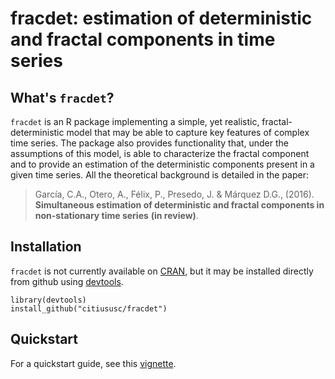 # fracdet: estimation of deterministic and fractal components in time series

## What's `fracdet`?
`fracdet` is an R package implementing a simple, yet realistic, fractal-deterministic model
that may be able to capture key features of complex time series. The package also provides 
functionality that, under the assumptions of this model, is able to characterize the fractal
component and to provide an estimation of the deterministic components present in a given time 
series. All the theoretical background is detailed in the paper:

> García, C.A., Otero, A., Félix, P., Presedo, J. & Márquez D.G., (2016). **Simultaneous estimation of deterministic and fractal
components in non-stationary time series** __(in review)__.

## Installation
`fracdet` is not currently available on [CRAN](http://cran.r-project.org/), but it may be installed directly from github using [devtools](https://github.com/hadley/devtools).

```
library(devtools)
install_github("citiususc/fracdet")
```

## Quickstart
For a quickstart guide, see this [vignette](https://citiususc.github.io/fracdet/pages/vignette.html).
